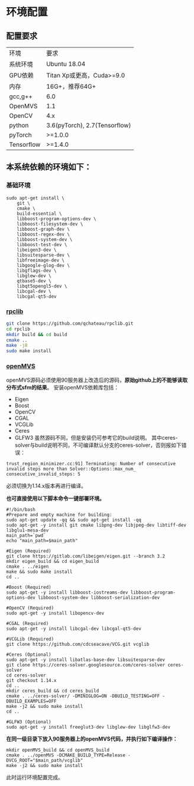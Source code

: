 # 环境配置

## 配置要求

<table>
<tr>
<td>环境</td>
<td>要求</td>
</tr>
<tr>
<td>系统环境</td>
<td>Ubuntu 18.04</td>
</tr>
<tr>
<td>GPU依赖</td>
<td>Titan Xp或更高，Cuda>=9.0</td>
</tr>
<tr>
<td>内存</td>
<td>16G+，推荐64G+</td>
</tr>
<tr>
<td>gcc,g++</td>
<td>6.0</td>
</tr>
<tr>
<td>OpenMVS</td>
<td>1.1</td>
</tr>
<tr>
<td>OpenCV</td>
<td>4.x</td>
</tr>
<tr>
<td>python</td>
<td>3.6(pyTorch), 2.7(Tensorflow)</td>
</tr>
<tr>
<td>pyTorch</td>
<td>>=1.0.0</td>
</tr>
<tr>
<td>Tensorflow</td>
<td>>=1.4.0</td>
</tr>
</table>

## 本系统依赖的环境如下：

### 基础环境
```
sudo apt-get install \
    git \
    cmake \
    build-essential \
    libboost-program-options-dev \
    libboost-filesystem-dev \
    libboost-graph-dev \
    libboost-regex-dev \
    libboost-system-dev \
    libboost-test-dev \
    libeigen3-dev \
    libsuitesparse-dev \
    libfreeimage-dev \
    libgoogle-glog-dev \
    libgflags-dev \
    libglew-dev \
    qtbase5-dev \
    libqt5opengl5-dev \
    libcgal-dev \
    libcgal-qt5-dev
```

### [rpclib](https://github.com/qchateau/rpclib)

```sh
git clone https://github.com/qchateau/rpclib.git
cd rpclib
mkdir build && cd build
cmake ..
make -j8
sudo make install
```

### [openMVS](https://github.com/cdcseacave/openMVS)

openMVS源码必须使用90服务器上改造后的源码，**原始github上的不能够读取分布式sfm的结果**。
安装openMVS依赖库包括：
+ Eigen
+ Boost
+ OpenCV
+ CGAL
+ VCGLib
+ Ceres
+ GLFW3
虽然源码不同，但是安装仍可参考它的build说明。
其中ceres-solver与build说明不同，不可编译默认分支的ceres-solver，否则报如下错误：
```
trust_region_minimizer.cc:91] Terminating: Number of consecutive invalid steps more than Solver::Options::max_num_
consecutive_invalid_steps: 5  
```
必须切换为1.14.x版本再进行编译。

**也可直接使用以下脚本命令一键部署环境。**

```
#!/bin/bash
#Prepare and empty machine for building:
sudo apt-get update -qq && sudo apt-get install -qq
sudo apt-get -y install git cmake libpng-dev libjpeg-dev libtiff-dev libglu1-mesa-dev
main_path=`pwd`
echo "main_path=$main_path"

#Eigen (Required)
git clone https://gitlab.com/libeigen/eigen.git --branch 3.2
mkdir eigen_build && cd eigen_build
cmake . ../eigen
make && sudo make install
cd ..

#Boost (Required)
sudo apt-get -y install libboost-iostreams-dev libboost-program-options-dev libboost-system-dev libboost-serialization-dev

#OpenCV (Required)
sudo apt-get -y install libopencv-dev

#CGAL (Required)
sudo apt-get -y install libcgal-dev libcgal-qt5-dev

#VCGLib (Required)
git clone https://github.com/cdcseacave/VCG.git vcglib

#Ceres (Optional)
sudo apt-get -y install libatlas-base-dev libsuitesparse-dev
git clone https://ceres-solver.googlesource.com/ceres-solver ceres-solver
cd ceres-solver
git checkout 1.14.x
cd ..
mkdir ceres_build && cd ceres_build
cmake . ../ceres-solver/ -DMINIGLOG=ON -DBUILD_TESTING=OFF -DBUILD_EXAMPLES=OFF
make -j2 && sudo make install
cd ..

#GLFW3 (Optional)
sudo apt-get -y install freeglut3-dev libglew-dev libglfw3-dev
```

**在同一级目录下放入90服务器上的openMVS代码，并执行如下编译操作：**

```
mkdir openMVS_build && cd openMVS_build
cmake . ../openMVS -DCMAKE_BUILD_TYPE=Release -DVCG_ROOT="$main_path/vcglib"
make -j2 && sudo make install
```
此时运行环境配置完成。
